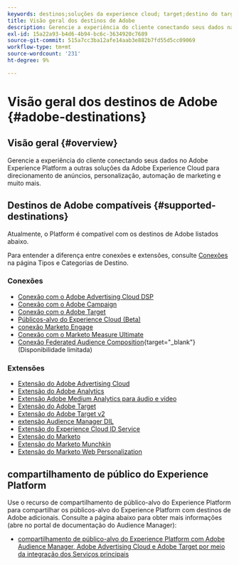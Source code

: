```yaml
---
keywords: destinos;soluções da experience cloud; target;destino do target; ad cloud; advertising cloud; audience manager; destino do adobe target; target; destino do audience manager;
title: Visão geral dos destinos de Adobe
description: Gerencie a experiência do cliente conectando seus dados na Platform a outras soluções da Adobe Experience Cloud para direcionamento de anúncios, personalização, automação de marketing e muito mais
exl-id: 15a22a93-b4d6-4b94-bc6c-3634920c7689
source-git-commit: 515a7cc3ba12afe14aab3e882b7fd55d5cc09069
workflow-type: tm+mt
source-wordcount: '231'
ht-degree: 9%

---
```


# Visão geral dos destinos de Adobe {#adobe-destinations}

## Visão geral {#overview}

Gerencie a experiência do cliente conectando seus dados no Adobe Experience Platform a outras soluções da Adobe Experience Cloud para direcionamento de anúncios, personalização, automação de marketing e muito mais.

## Destinos de Adobe compatíveis {#supported-destinations}

Atualmente, o Platform é compatível com os destinos de Adobe listados abaixo.

Para entender a diferença entre conexões e extensões, consulte [Conexões](../../destination-types.md#connections) na página Tipos e Categorias de Destino.

### Conexões

* [Conexão com o Adobe Advertising Cloud DSP](/help/destinations/catalog/advertising/adobe-advertising-cloud-connection.md)
* [Conexão com o Adobe Campaign](../email-marketing/adobe-campaign.md)
* [Conexão com o Adobe Target](/help/destinations/catalog/personalization/adobe-target-connection.md)
* [Públicos-alvo do Experience Cloud (Beta)](/help/destinations/catalog/adobe/experience-cloud-audiences.md)
* [conexão Marketo Engage](/help/destinations/catalog/adobe/marketo-engage.md)
* [Conexão com o Marketo Measure Ultimate](/help/destinations/catalog/adobe/marketo-measure-ultimate.md)
* [Conexão Federated Audience Composition](https://www.adobe.com/go/destinations-federated-audience-composition){target="_blank"} (Disponibilidade limitada)

### Extensões

* [Extensão do Adobe Advertising Cloud](../advertising/adobe-advertising-cloud.md)
* [Extensão do Adobe Analytics](../analytics/adobe-analytics.md)
* [Extensão Adobe Medium Analytics para áudio e vídeo](../analytics/adobe-video-analytics.md)
* [Extensão do Adobe Target](../personalization/adobe-target.md)
* [Extensão do Adobe Target v2](../personalization/adobe-target-v2.md)
* [extensão Audience Manager DIL](../data-management/aam-dil-extension.md)
* [Extensão do Experience Cloud ID Service](../personalization/adobe-ecid.md)
* [Extensão do Marketo](../email/marketo.md)
* [Extensão do Marketo Munchkin](../email/marketo-munchkin.md)
* [Extensão do Marketo Web Personalization](../personalization/marketo-web-personalization.md)

## compartilhamento de público do Experience Platform

Use o recurso de compartilhamento de público-alvo do Experience Platform para compartilhar os públicos-alvo do Experience Platform com destinos de Adobe adicionais. Consulte a página abaixo para obter mais informações (abre no portal de documentação do Audience Manager):

* [compartilhamento de público-alvo do Experience Platform com Adobe Audience Manager, Adobe Advertising Cloud e Adobe Target por meio da integração dos Serviços principais](https://experienceleague.adobe.com/docs/audience-manager/user-guide/implementation-integration-guides/integration-experience-platform/aam-aep-audience-sharing.html)
